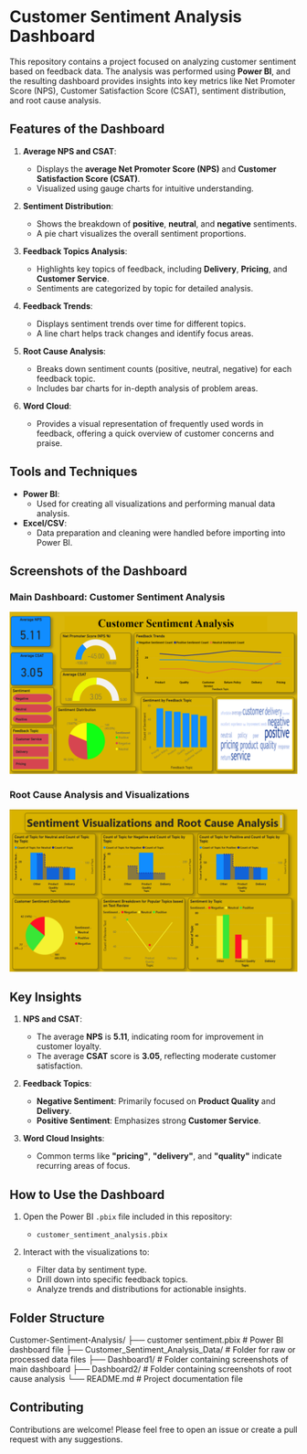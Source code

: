 # Customer Sentiment Analysis Dashboard

This repository contains a project focused on analyzing customer sentiment based on feedback data. The analysis was performed using **Power BI**, and the resulting dashboard provides insights into key metrics like Net Promoter Score (NPS), Customer Satisfaction Score (CSAT), sentiment distribution, and root cause analysis.

## Features of the Dashboard

1. **Average NPS and CSAT**:
   - Displays the **average Net Promoter Score (NPS)** and **Customer Satisfaction Score (CSAT)**.
   - Visualized using gauge charts for intuitive understanding.

2. **Sentiment Distribution**:
   - Shows the breakdown of **positive**, **neutral**, and **negative** sentiments.
   - A pie chart visualizes the overall sentiment proportions.

3. **Feedback Topics Analysis**:
   - Highlights key topics of feedback, including **Delivery**, **Pricing**, and **Customer Service**.
   - Sentiments are categorized by topic for detailed analysis.

4. **Feedback Trends**:
   - Displays sentiment trends over time for different topics.
   - A line chart helps track changes and identify focus areas.

5. **Root Cause Analysis**:
   - Breaks down sentiment counts (positive, neutral, negative) for each feedback topic.
   - Includes bar charts for in-depth analysis of problem areas.

6. **Word Cloud**:
   - Provides a visual representation of frequently used words in feedback, offering a quick overview of customer concerns and praise.

## Tools and Techniques

- **Power BI**:
  - Used for creating all visualizations and performing manual data analysis.
- **Excel/CSV**:
  - Data preparation and cleaning were handled before importing into Power BI.

## Screenshots of the Dashboard

### Main Dashboard: Customer Sentiment Analysis
![alt text](Dashboard1.png)

### Root Cause Analysis and Visualizations
![alt text](Dashboard2.png)

## Key Insights

1. **NPS and CSAT**:
   - The average **NPS** is **5.11**, indicating room for improvement in customer loyalty.
   - The average **CSAT** score is **3.05**, reflecting moderate customer satisfaction.

2. **Feedback Topics**:
   - **Negative Sentiment**: Primarily focused on **Product Quality** and **Delivery**.
   - **Positive Sentiment**: Emphasizes strong **Customer Service**.

3. **Word Cloud Insights**:
   - Common terms like **"pricing"**, **"delivery"**, and **"quality"** indicate recurring areas of focus.

## How to Use the Dashboard

1. Open the Power BI `.pbix` file included in this repository:
   - `customer_sentiment_analysis.pbix`

2. Interact with the visualizations to:
   - Filter data by sentiment type.
   - Drill down into specific feedback topics.
   - Analyze trends and distributions for actionable insights.


## Folder Structure
 
Customer-Sentiment-Analysis/
├── customer sentiment.pbix               # Power BI dashboard file
├── Customer_Sentiment_Analysis_Data/     # Folder for raw or processed data files
├── Dashboard1/                           # Folder containing screenshots of main dashboard
├── Dashboard2/                           # Folder containing screenshots of root cause analysis
└── README.md                             # Project documentation file



## Contributing

Contributions are welcome! Please feel free to open an issue or create a pull request with any suggestions.

